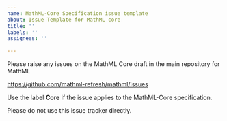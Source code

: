 ```yaml
---
name: MathML-Core Specification issue template
about: Issue Template for MathML core
title: ''
labels: ''
assignees: ''

---
```


Please raise any issues on the MathML Core draft in the main repository for MathML

https://github.com/mathml-refresh/mathml/issues

Use the label **Core** if the issue applies to the MathML-Core specification.

Please do not use this issue tracker directly.
